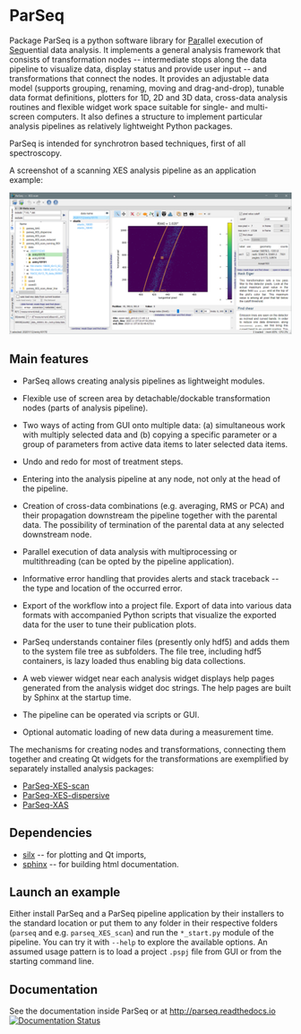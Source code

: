 ParSeq
======

Package ParSeq is a python software library for <ins>Par</ins>allel execution
of <ins>Seq</ins>uential data analysis. It implements a general analysis
framework that consists of transformation nodes -- intermediate stops along the
data pipeline to visualize data, display status and provide user input -- and
transformations that connect the nodes. It provides an adjustable data model
(supports grouping, renaming, moving and drag-and-drop), tunable data format
definitions, plotters for 1D, 2D and 3D data, cross-data analysis routines and
flexible widget work space suitable for single- and multi-screen computers. It
also defines a structure to implement particular analysis pipelines as
relatively lightweight Python packages.

ParSeq is intended for synchrotron based techniques, first of all spectroscopy.

A screenshot of a scanning XES analysis pipeline as an application example:

<p align="center">
  <img src="parseq/help/_images/node1.png" width=1200 /></p>

Main features
-------------

-  ParSeq allows creating analysis pipelines as lightweight modules.

-  Flexible use of screen area by detachable/dockable transformation nodes
   (parts of analysis pipeline).

-  Two ways of acting from GUI onto multiple data: (a) simultaneous work with
   multiply selected data and (b) copying a specific parameter or a group of
   parameters from active data items to later selected data items.

-  Undo and redo for most of treatment steps.

-  Entering into the analysis pipeline at any node, not only at the head of the
   pipeline.

-  Creation of cross-data combinations (e.g. averaging, RMS or PCA) and their
   propagation downstream the pipeline together with the parental data. The
   possibility of termination of the parental data at any selected downstream
   node.

-  Parallel execution of data analysis with multiprocessing or multithreading
   (can be opted by the pipeline application).

-  Informative error handling that provides alerts and stack traceback -- the
   type and location of the occurred error.

-  Export of the workflow into a project file. Export of data into various data
   formats with accompanied Python scripts that visualize the exported data for
   the user to tune their publication plots.

-  ParSeq understands container files (presently only hdf5) and adds them to
   the system file tree as subfolders. The file tree, including hdf5
   containers, is lazy loaded thus enabling big data collections.

-  A web viewer widget near each analysis widget displays help pages generated
   from the analysis widget doc strings. The help pages are built by Sphinx at
   the startup time.

-  The pipeline can be operated via scripts or GUI.

-  Optional automatic loading of new data during a measurement time.

The mechanisms for creating nodes and transformations, connecting them together
and creating Qt widgets for the transformations are exemplified by separately
installed analysis packages:

- [ParSeq-XES-scan](https://github.com/kklmn/ParSeq-XES-scan)
- [ParSeq-XES-dispersive](https://github.com/kklmn/ParSeq-XES-dispersive)
- [ParSeq-XAS](https://github.com/kklmn/ParSeq-XAS)

Dependencies
------------

- [silx](https://github.com/silx-kit/silx) -- for plotting and Qt imports,
- [sphinx](https://github.com/sphinx-doc/sphinx) -- for building html documentation.

Launch an example
-----------------

Either install ParSeq and a ParSeq pipeline application by their installers to
the standard location or put them to any folder in their respective folders
(``parseq`` and e.g. ``parseq_XES_scan``) and run the ``*_start.py`` module of
the pipeline. You can try it with ``--help`` to explore the available options.
An assumed usage pattern is to load a project ``.pspj`` file from GUI or from
the starting command line.

Documentation
-------------

See the documentation inside ParSeq or at http://parseq.readthedocs.io 
[![Documentation Status](https://readthedocs.org/projects/parseq/badge/?version=latest)](https://parseq.readthedocs.io/en/latest/?badge=latest)
